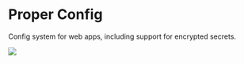 # Proper Config

Config system for web apps, including support for encrypted secrets.

[![](https://travis-ci.org/jpsca/proper-config.svg?branch=master)](https://travis-ci.org/jpsca/proper-config/) 
